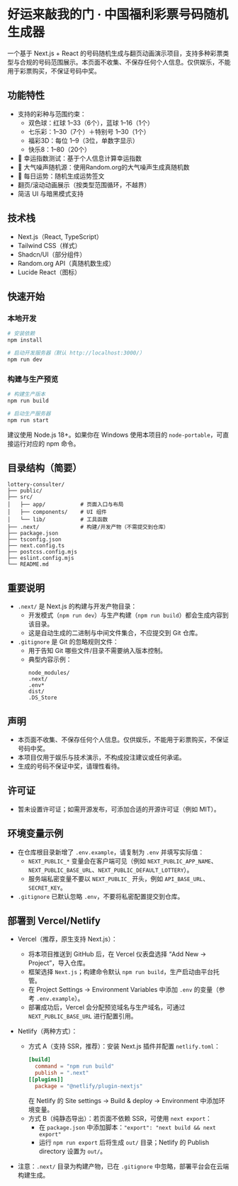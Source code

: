 # 好运来敲我的门 · 中国福利彩票号码随机生成器

一个基于 Next.js + React 的号码随机生成与翻页动画演示项目，支持多种彩票类型与合规的号码范围展示。本页面不收集、不保存任何个人信息。仅供娱乐，不能用于彩票购买，不保证号码中奖。

## 功能特性
- 支持的彩种与范围约束：
  - 双色球：红球 1–33（6个），蓝球 1–16（1个）
  - 七乐彩：1–30（7个）＋特别号 1–30（1个）
  - 福彩3D：每位 1–9（3位，单数字显示）
  - 快乐8：1–80（20个）
- 🔮 幸运指数测试：基于个人信息计算幸运指数
- 🎯 大气噪声随机源：使用Random.org的大气噪声生成真随机数
- 🥠 每日运势：随机生成运势签文
- 翻页/滚动动画展示（按类型范围循环，不越界）
- 简洁 UI 与暗黑模式支持

## 技术栈
- Next.js（React, TypeScript）
- Tailwind CSS（样式）
- Shadcn/UI（部分组件）
- Random.org API（真随机数生成）
- Lucide React（图标）

## 快速开始
### 本地开发
```bash
# 安装依赖
npm install

# 启动开发服务器（默认 http://localhost:3000/）
npm run dev
```

### 构建与生产预览
```bash
# 构建生产版本
npm run build

# 启动生产服务器
npm run start
```

建议使用 Node.js 18+。如果你在 Windows 使用本项目的 `node-portable`，可直接运行对应的 npm 命令。

## 目录结构（简要）
```
lottery-consulter/
├── public/
├── src/
│   ├── app/           # 页面入口与布局
│   ├── components/    # UI 组件
│   └── lib/           # 工具函数
├── .next/             # 构建/开发产物（不需提交到仓库）
├── package.json
├── tsconfig.json
├── next.config.ts
├── postcss.config.mjs
├── eslint.config.mjs
└── README.md
```

## 重要说明
- `.next/` 是 Next.js 的构建与开发产物目录：
  - 开发模式（`npm run dev`）与生产构建（`npm run build`）都会生成内容到该目录。
  - 这是自动生成的二进制与中间文件集合，不应提交到 Git 仓库。
- `.gitignore` 是 Git 的忽略规则文件：
  - 用于告知 Git 哪些文件/目录不需要纳入版本控制。
  - 典型内容示例：
    ```gitignore
    node_modules/
    .next/
    .env*
    dist/
    .DS_Store
    ```

## 声明
- 本页面不收集、不保存任何个人信息。仅供娱乐，不能用于彩票购买，不保证号码中奖。
- 本项目仅用于娱乐与技术演示，不构成投注建议或任何承诺。
- 生成的号码不保证中奖，请理性看待。

## 许可证
- 暂未设置许可证；如需开源发布，可添加合适的开源许可证（例如 MIT）。

## 环境变量示例
- 在仓库根目录新增了 `.env.example`，请复制为 `.env` 并填写实际值：
  - `NEXT_PUBLIC_*` 变量会在客户端可见（例如 `NEXT_PUBLIC_APP_NAME`、`NEXT_PUBLIC_BASE_URL`、`NEXT_PUBLIC_DEFAULT_LOTTERY`）。
  - 服务端私密变量不要以 `NEXT_PUBLIC_` 开头，例如 `API_BASE_URL`、`SECRET_KEY`。
- `.gitignore` 已默认忽略 `.env`，不要将私密配置提交到仓库。

## 部署到 Vercel/Netlify
- Vercel（推荐，原生支持 Next.js）：
  - 将本项目推送到 GitHub 后，在 Vercel 仪表盘选择 “Add New → Project”，导入仓库。
  - 框架选择 `Next.js`；构建命令默认 `npm run build`，生产启动由平台托管。
  - 在 Project Settings → Environment Variables 中添加 `.env` 的变量（参考 `.env.example`）。
  - 部署成功后，Vercel 会分配预览域名与生产域名，可通过 `NEXT_PUBLIC_BASE_URL` 进行配置引用。
- Netlify（两种方式）：
  - 方式 A（支持 SSR，推荐）：安装 Next.js 插件并配置 `netlify.toml`：
    ```toml
    [build]
      command = "npm run build"
      publish = ".next"
    [[plugins]]
      package = "@netlify/plugin-nextjs"
    ```
    在 Netlify 的 Site settings → Build & deploy → Environment 中添加环境变量。
  - 方式 B（纯静态导出）：若页面不依赖 SSR，可使用 `next export`：
    - 在 `package.json` 中添加脚本：`"export": "next build && next export"`
    - 运行 `npm run export` 后将生成 `out/` 目录；Netlify 的 Publish directory 设置为 `out/`。

- 注意：`.next/` 目录为构建产物，已在 `.gitignore` 中忽略，部署平台会在云端构建生成。
